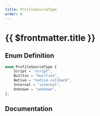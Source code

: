 ```yaml
---
title: ProfileSourceType
order: 0
---
```


# {{ $frontmatter.title }}

<!--@include: ./profileSourceType_partial_header.md-->

## Enum Definition

```ts
enum ProfileSourceType {
    Script = "script",
    Builtin = "builtins",
    Native = "native-callback",
    Internal = "internal",
    Unknown = "unknown",
};
```

## Documentation

<!--@include: ./profileSourceType_partial_footer.md-->
